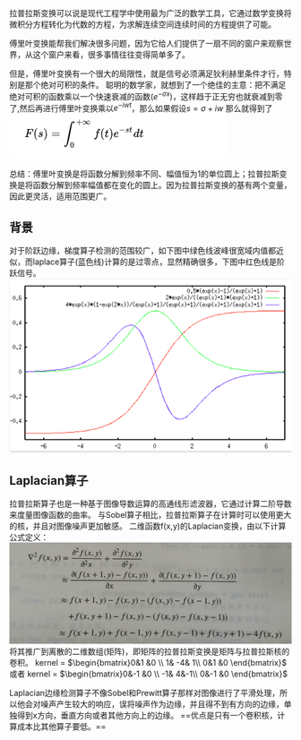 拉普拉斯变换可以说是现代工程学中使用最为广泛的数学工具，它通过数学变换将微积分方程转化为代数的方程，为求解连续空间连续时间的方程提供了可能。

傅里叶变换能帮我们解决很多问题，因为它给人们提供了一扇不同的窗户来观察世界，从这个窗户来看，很多事情往往变得简单多了。

但是，傅里叶变换有一个很大的局限性，就是信号必须满足狄利赫里条件才行，特别是那个绝对可积的条件。
聪明的数学家，就想到了一个绝佳的主意：把不满足绝对可积的函数乘以一个快速衰减的函数($e^{-\sigma x}$)，这样趋于正无穷也就衰减到零了,然后再进行傅里叶变换乘以$e^{-iwt}$，那么如果假设$s=\sigma +iw$
那么就得到了![](picture/Laplacian算子-c661dff8.png)

总结：傅里叶变换是将函数分解到频率不同、幅值恒为1的单位圆上；拉普拉斯变换是将函数分解到频率幅值都在变化的圆上。因为拉普拉斯变换的基有两个变量，因此更灵活，适用范围更广。
## 背景
对于阶跃边缘，梯度算子检测的范围较广，如下图中绿色线波峰很宽域内值都近似，而laplace算子(蓝色线)计算的是过零点，显然精确很多，下图中红色线是阶跃信号。
![](picture/Laplacian算子-a9a0bce0.png)
## Laplacian算子
拉普拉斯算子也是一种基于图像导数运算的高通线形滤波器，它通过计算二阶导数来度量图像函数的曲率。
与Sobel算子相比，拉普拉斯算子在计算时可以使用更大的核，并且对图像噪声更加敏感。
二维函数f(x,y)的Laplacian变换，由以下计算公式定义：
![](picture/Laplacian算子-eb90ee65.png)
将其推广到离散的二维数组(矩阵)，即矩阵的拉普拉斯变换是矩阵与拉普拉斯核的卷积。
kernel = $\begin{bmatrix}0&1  &0 \\ 1&  -4& 1\\ 0&1 &0 \end{bmatrix}$
或者
kernel = $\begin{bmatrix}0&-1  &0 \\ -1& 4&-1\\ 0&-1 &0 \end{bmatrix}$

Laplacian边缘检测算子不像Sobel和Prewitt算子那样对图像进行了平滑处理，所以他会对噪声产生较大的响应，误将噪声作为边缘，并且得不到有方向的边缘，单独得到x方向，垂直方向或者其他方向上的边缘。
==优点是只有一个卷积核，计算成本比其他算子要低。==
